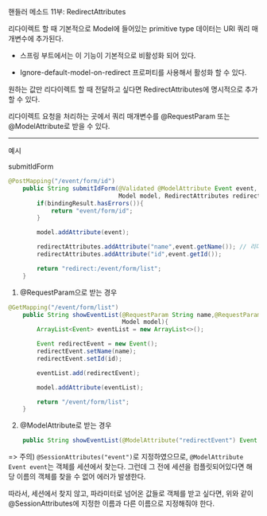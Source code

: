핸들러 메소드 11부: RedirectAttributes

리다이렉트 할 때 기본적으로 Model에 들어있는 primitive type 데이터는 URI 쿼리 매개변수에 추가된다. 

- 스프링 부트에서는 이 기능이 기본적으로 비활성화 되어 있다. 

- Ignore-default-model-on-redirect 프로퍼티를 사용해서 활성화 할 수 있다.

원하는 값만 리다이렉트 할 때 전달하고 싶다면 RedirectAttributes에 명시적으로 추가할 수 있다.

리다이렉트 요청을 처리하는 곳에서 쿼리 매개변수를 @RequestParam 또는 @ModelAttribute로 받을 수 있다.

--- 

예시

submitIdForm

```java
@PostMapping("/event/form/id")
    public String submitIdForm(@Validated @ModelAttribute Event event, BindingResult bindingResult,
                               Model model, RedirectAttributes redirectAttributes){
        if(bindingResult.hasErrors()){
            return "event/form/id";
        }

        model.addAttribute(event);

        redirectAttributes.addAttribute("name",event.getName()); // 리다이렉트시 해당 특성이 파라미터로 전달됨
        redirectAttributes.addAttribute("id",event.getId());

        return "redirect:/event/form/list";
    }
```

1. @RequestParam으로 받는 경우

```java
@GetMapping("/event/form/list")
    public String showEventList(@RequestParam String name,@RequestParam Long id, // 파라미터를 아규먼트로 받음 
                                Model model){
        ArrayList<Event> eventList = new ArrayList<>();

        Event redirectEvent = new Event();
        redirectEvent.setName(name);
        redirectEvent.setId(id);

        eventList.add(redirectEvent);

        model.addAttribute(eventList);

        return "/event/form/list";
    }
```

2. @ModelAttribute로 받는 경우

```java
    public String showEventList(@ModelAttribute("redirectEvent") Event event, Model model)
```

=> 주의) `@SessionAttributes("event")`로 지정하였으므로,  `@ModelAttribute Event event`는 객체를 세션에서 찾는다. 그런데 그 전에 세션을 컴플릿되어있다면 해당 이름의 객체를 찾을 수 없어 에러가 발생한다.

따라서, 세션에서 찾지 않고, 파라미터로 넘어온 값들로 객체를 받고 싶다면, 위와 같이 @SessionAttributes에 지정한 이름과 다른 이름으로 지정해줘야 한다.



